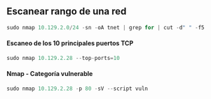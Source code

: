 ## Escanear rango de una red
```python
sudo nmap 10.129.2.0/24 -sn -oA tnet | grep for | cut -d" " -f5
```

#### Escaneo de los 10 principales puertos TCP
```python
sudo nmap 10.129.2.28 --top-ports=10 
```

#### Nmap - Categoría vulnerable
```python
sudo nmap 10.129.2.28 -p 80 -sV --script vuln 
```
